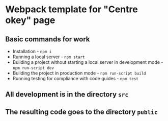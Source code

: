 # Webpack template for "Centre okey" page
## Basic commands for work
* Installation - `npm i`
* Running a local server - `npm start`
* Building a project without starting a local server in development mode - `npm run-script dev`
* Building the project in production mode - `npm run-script build`
* Running testing for compliance with code guides - `npm test`
## All development is in the directory `src`
## The resulting code goes to the directory `public`
